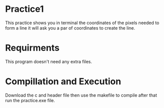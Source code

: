 # Practice1
This practice shows you in terminal the coordinates of the pixels needed to form a line it will ask you a par of coordinates to create the line.
# Requirments
This program doesn't need any extra files.
# Compillation and Execution
Download the c and header file then use the makefile to compile after that run the practice.exe file.
